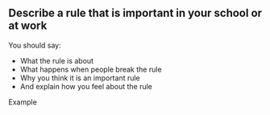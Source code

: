 ## Describe a rule that is important in your school or at work

You should say:

- What the rule is about
- What happens when people break the rule
- Why you think it is an important rule
- And explain how you feel about the rule

Example

